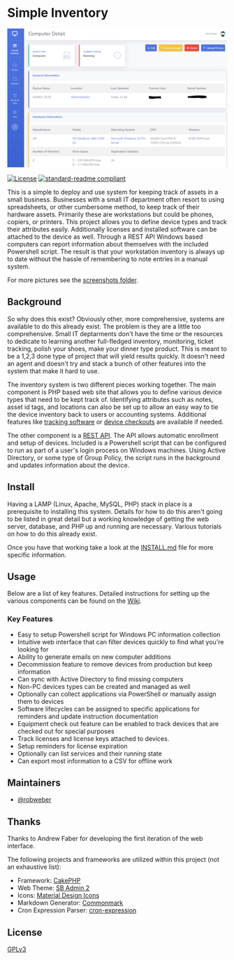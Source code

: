 # Simple Inventory

![alt text](https://github.com/eau-claire-energy-cooperative/simple-inventory/raw/master/screenshots/Detail_Screen.PNG "Detail Screen")

[![License](https://img.shields.io/github/license/eau-claire-energy-cooperative/simple-inventory)](https://github.com/eau-claire-energy-cooperative/simple-inventory/blob/master/LICENSE)
[![standard-readme compliant](https://img.shields.io/badge/readme%20style-standard-brightgreen.svg)](https://github.com/RichardLitt/standard-readme)

This is a simple to deploy and use system for keeping track of assets in a small business. Businesses with a small IT department often resort to using spreadsheets, or other cumbersome method, to keep track of their hardware assets. Primarily these are workstations but could be phones, copiers, or printers. This project allows you to define device types and track their attributes easily. Additionally licenses and installed software can be attached to the device as well. Through a REST API Windows based computers can report information about themselves with the included Powershell script. The result is that your workstation inventory is always up to date without the hassle of remembering to note entries in a manual system.

For more pictures see the [screenshots folder](https://github.com/eau-claire-energy-cooperative/simple-inventory/tree/master/screenshots). 

## Background

So why does this exist? Obviously other, more comprehensive, systems are available to do this already exist. The problem is they are a little too comprehensive. Small IT deptarments don't have the time or the resources to dedicate to learning another full-fledged inventory, monitoring, ticket tracking, polish your shoes, make your dinner type product. This is meant to be a 1,2,3 done type of project that will yield results quickly. It doesn't need an agent and doesn't try and stack a bunch of other features into the system that make it hard to use. 

The inventory system is two different pieces working together. The main component is PHP based web site that allows you to define various device types that need to be kept track of. Identifying attributes such as notes, asset id tags, and locations can also be set up to allow an easy way to tie the device inventory back to users or accounting systems. Additional features like [tracking software](https://github.com/eau-claire-energy-cooperative/simple-inventory/wiki/Software) or [device checkouts](https://github.com/eau-claire-energy-cooperative/simple-inventory/wiki/Device-Checkout) are available if needed. 

The other component is a [REST API](https://github.com/eau-claire-energy-cooperative/simple-inventory/wiki/API). The API allows automatic enrollment and setup of devices. Included is a Powershell script that can be configured to run as part of a user's login process on Windows machines. Using Active Directory, or some type of Group Policy, the script runs in the background and updates information about the device. 

## Install


Having a LAMP (Linux, Apache, MySQL, PHP) stack in place is a prerequisite to installing this system. Details for how to do this aren't going to be listed in great detail but a working knowledge of getting the web server, database, and PHP up and running are necessary. Various tutorials on how to do this already exist. 

Once you have that working take a look at the [INSTALL.md](https://github.com/eau-claire-energy-cooperative/simple-inventory/blob/master/INSTALL.md) file for more specific information.


## Usage

Below are a list of key features. Detailed instructions for setting up the various components can be found on the [Wiki](https://github.com/eau-claire-energy-cooperative/simple-inventory/wiki). 

### Key Features

* Easy to setup Powershell script for Windows PC information collection 
* Intuitive web interface that can filter devices quickly to find what you're looking for
* Ability to generate emails on new computer additions
* Decommission feature to remove devices from production but keep information
* Can sync with Active Directory to find missing computers
* Non-PC devices types can be created and managed as well
* Optionally can collect applications via PowerShell or manually assign them to devices
* Software lifecycles can be assigned to specific applications for reminders and update instruction documentation
* Equipment check out feature can be enabled to track devices that are checked out for special purposes
* Track licenses and license keys attached to devices. 
* Setup reminders for license expiration
* Optionally can list services and their running state
* Can export most information to a CSV for offline work

## Maintainers

* [@robweber](https://github.com/robweber)

## Thanks

Thanks to Andrew Faber for developing the first iteration of the web interface. 

The following projects and frameworks are utilized within this project (not an exhaustive list):

* Framework: [CakePHP](https://cakephp.org/)
* Web Theme: [SB Admin 2](https://startbootstrap.com/themes/sb-admin-2/)
* Icons: [Material Design Icons](https://materialdesignicons.com/)
* Markdown Generator: [Commonmark](https://github.com/thephpleague/commonmark)
* Cron Expression Parser: [cron-expression](https://github.com/dragonmantank/cron-expression)

## License

[GPLv3](/LICENSE)


